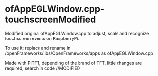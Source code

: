 # ofAppEGLWindow.cpp-touchscreenModified
Modified original ofAppEGLWindow.cpp to adjust, scale and recognize touchscreen events on RaspberryPi.

To use it: replace and rename in /openFrameworks/libs/OpenFrameworks/apps as ofAppEGLWindow.cpp

Made with PiTFT, depending of the brand of TFT, little changes are required, search in code //MODIFIED
